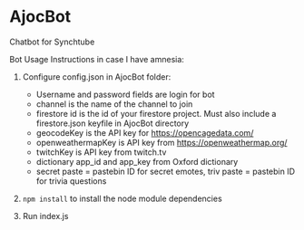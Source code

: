 # AjocBot
Chatbot for Synchtube

Bot Usage Instructions in case I have amnesia:

1. Configure config.json in AjocBot folder:

     - Username and password fields are login for bot
     - channel is the name of the channel to join
     - firestore id is the id of your firestore project. Must also include a firestore.json keyfile in AjocBot directory
     - geocodeKey is the API key for https://opencagedata.com/
     - openweathermapKey is API key from https://openweathermap.org/
     - twitchKey is API key from twitch.tv
     - dictionary app_id and app_key from Oxford dictionary
     - secret paste = pastebin ID for secret emotes, triv paste = pastebin ID for trivia questions
   
3. `npm install` to install the node module dependencies

4. Run index.js
